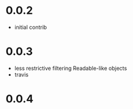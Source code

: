 # 0.0.2 

 * initial contrib

# 0.0.3

  * less restrictive filtering Readable-like objects
  * travis

# 0.0.4